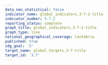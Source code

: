 ```yaml
---
data_non_statistical: false
indicator_name: global_indicators.3-7-2-title
indicator_number: 3.7.2
reporting_status: complete
graph_title: global_indicators.3-7-2-title
graph_type: line
national_geographical_coverage: Cantabria
published: true
sdg_goal: '3'
target_name: global_targets.3-7-title
target_id: '3.7'
---
```

